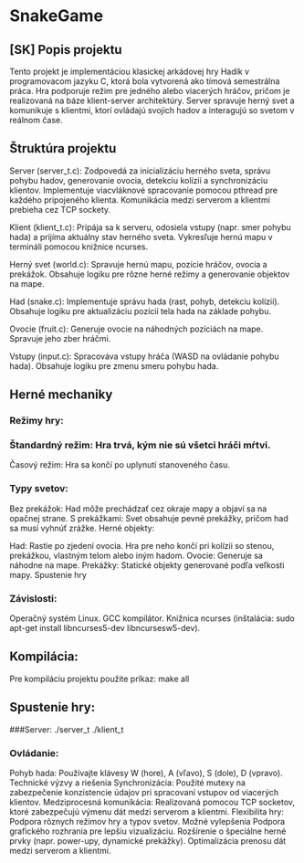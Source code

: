 # SnakeGame
## [SK] Popis projektu
Tento projekt je implementáciou klasickej arkádovej hry Hadík v programovacom jazyku C, ktorá bola vytvorená ako tímová semestrálna práca. Hra podporuje režim pre jedného alebo viacerých hráčov, pričom je realizovaná na báze klient-server architektúry. Server spravuje herný svet a komunikuje s klientmi, ktorí ovládajú svojich hadov a interagujú so svetom v reálnom čase.

## Štruktúra projektu

Server (server_t.c):
Zodpovedá za inicializáciu herného sveta, správu pohybu hadov, generovanie ovocia, detekciu kolízií a synchronizáciu klientov.
Implementuje viacvláknové spracovanie pomocou pthread pre každého pripojeného klienta.
Komunikácia medzi serverom a klientmi prebieha cez TCP sockety.

Klient (klient_t.c):
Pripája sa k serveru, odosiela vstupy (napr. smer pohybu hada) a prijíma aktuálny stav herného sveta.
Vykresľuje hernú mapu v termináli pomocou knižnice ncurses.

Herný svet (world.c):
Spravuje hernú mapu, pozície hráčov, ovocia a prekážok.
Obsahuje logiku pre rôzne herné režimy a generovanie objektov na mape.

Had (snake.c):
Implementuje správu hada (rast, pohyb, detekciu kolízií).
Obsahuje logiku pre aktualizáciu pozícií tela hada na základe pohybu.

Ovocie (fruit.c):
Generuje ovocie na náhodných pozíciách na mape.
Spravuje jeho zber hráčmi.

Vstupy (input.c):
Spracováva vstupy hráča (WASD na ovládanie pohybu hada).
Obsahuje logiku pre zmenu smeru pohybu hada.

## Herné mechaniky
### Režimy hry:

### Štandardný režim: Hra trvá, kým nie sú všetci hráči mŕtvi.
Časový režim: Hra sa končí po uplynutí stanoveného času.
### Typy svetov:

Bez prekážok: Had môže prechádzať cez okraje mapy a objaví sa na opačnej strane.
S prekážkami: Svet obsahuje pevné prekážky, pričom had sa musí vyhnúť zrážke.
Herné objekty:

Had: Rastie po zjedení ovocia. Hra pre neho končí pri kolízii so stenou, prekážkou, vlastným telom alebo iným hadom.
Ovocie: Generuje sa náhodne na mape.
Prekážky: Statické objekty generované podľa veľkosti mapy.
Spustenie hry

### Závislosti:
Operačný systém Linux.
GCC kompilátor.
Knižnica ncurses (inštalácia: sudo apt-get install libncurses5-dev libncursesw5-dev).

## Kompilácia:
Pre kompiláciu projektu použite príkaz:
make all

## Spustenie hry:
###Server:
./server_t
./klient_t

### Ovládanie:
Pohyb hada: Používajte klávesy W (hore), A (vľavo), S (dole), D (vpravo).
Technické výzvy a riešenia
Synchronizácia: Použité mutexy na zabezpečenie konzistencie údajov pri spracovaní vstupov od viacerých klientov.
Medziprocesná komunikácia: Realizovaná pomocou TCP socketov, ktoré zabezpečujú výmenu dát medzi serverom a klientmi.
Flexibilita hry: Podpora rôznych režimov hry a typov svetov.
Možné vylepšenia
Podpora grafického rozhrania pre lepšiu vizualizáciu.
Rozšírenie o špeciálne herné prvky (napr. power-upy, dynamické prekážky).
Optimalizácia prenosu dát medzi serverom a klientmi.
